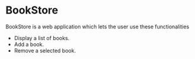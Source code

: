 # BookStore
BookStore is a web application which lets the user use these functionalities 
 - Display a list of books.
 - Add a book.
 - Remove a selected book.
